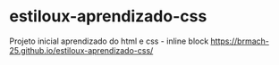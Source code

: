 # estiloux-aprendizado-css
Projeto inicial aprendizado do html e css - inline block
https://brmach-25.github.io/estiloux-aprendizado-css/
